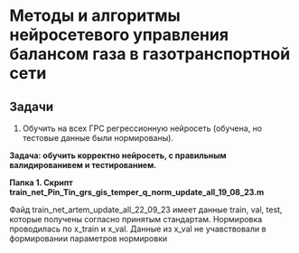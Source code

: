 # Методы и алгоритмы нейросетевого управления балансом газа в газотранспортной сети
## Задачи
1.	Обучить на всех ГРС регрессионную нейросеть (обучена, но тестовые данные были нормированы). 

**Задача: обучить корректно нейросеть, с правильным валидированивем и тестированием.**

**Папка 1. Скрипт train_net_Pin_Tin_grs_gis_temper_q_norm_update_all_19_08_23.m** 


Файд train_net_artem_update_all_22_09_23 имеет данные train, val, test, которые получены согласно принятым стандартам. Нормировка проводилась по x_train и x_val. Данные из x_val не учавствовали в формировании параметров нормировки